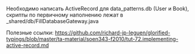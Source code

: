 Необходимо написать ActiveRecord для data_patterns.db (User и Book), скрипты по первичному наполнению лежат в 
_shared/db/FillDatabaseGateway.java

Полезные ссылки:
https://github.com/richard-jp-leguen/glorified-typings/blob/master/ta-material/soen343-f2010/tut-72.implementing-active-record.md